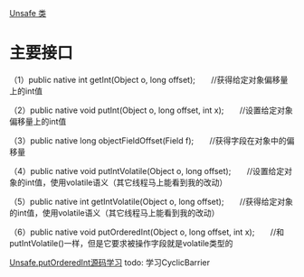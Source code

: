 [Unsafe 类](https://www.cnblogs.com/upyang/p/12309513.html)
# 主要接口

（1）public native int getInt(Object o, long offset);　　//获得给定对象偏移量上的int值

（2）public native void putInt(Object o, long offset, int x);　　//设置给定对象偏移量上的int值

（3）public native long objectFieldOffset(Field f);　　//获得字段在对象中的偏移量

（4）public native void putIntVolatile(Object o, long offset);　　//设置给定对象的int值，使用volatile语义（其它线程马上能看到我的改动）

（5）public native int getIntVolatile(Object o, long offset);　　//获得给定对象的int值，使用volatile语义（其它线程马上能看到我的改动）

（6）public native void putOrderedInt(Object o, long offset, int x);　　//和putIntVolatile()一样，但是它要求被操作字段就是volatile类型的


[Unsafe.putOrderedInt源码学习](https://blog.csdn.net/u010597819/article/details/113922471)
todo: 学习CyclicBarrier 